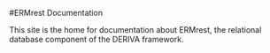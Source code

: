 #ERMrest Documentation

This site is the home for documentation about ERMrest, the relational database component of the DERIVA framework.